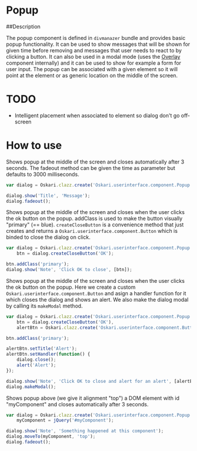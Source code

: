# Popup

##Description

The popup component is defined in `divmanazer` bundle and provides basic popup functionality. It can be used to show messages that will be shown for given time before removing and messages that user needs to react to by clicking a button. It can also be used in a modal mode (uses the [Overlay](/documentation/components/overlay) component internally) and it can be used to show for example a form for user input. The popup can be associated with a given element so it will point at the element or as generic location on the middle of the screen.

# TODO

* Intelligent placement when associated to element so dialog don't go off-screen

# How to use

Shows popup at the middle of the screen and closes automatically after 3 seconds. The fadeout method can be given the time as parameter but defaults to 3000 milliseconds.

```javascript
var dialog = Oskari.clazz.create('Oskari.userinterface.component.Popup');

dialog.show('Title', 'Message');
dialog.fadeout();
```

Shows popup at the middle of the screen and closes when the user clicks the ok button on the popup. addClass is used to make the button visually "primary" (== blue). `createCloseButton` is a convenience method that just creates and returns a `Oskari.userinterface.component.Button` which is binded to close the dialog on click.

```javascript
var dialog = Oskari.clazz.create('Oskari.userinterface.component.Popup'),
    btn = dialog.createCloseButton('OK');

btn.addClass('primary');
dialog.show('Note', 'Click OK to close', [btn]);
```

Shows popup at the middle of the screen and closes when the user clicks the ok button on the popup. Here we create a custom `Oskari.userinterface.component.Button` and asign a handler function for it which closes the dialog and shows an alert. We also make the dialog modal by calling its `makeModal` method.

```javascript
var dialog = Oskari.clazz.create('Oskari.userinterface.component.Popup'),
    btn = dialog.createCloseButton('OK'),
    alertBtn = Oskari.clazz.create('Oskari.userinterface.component.Button');

btn.addClass('primary');

alertBtn.setTitle('Alert');
alertBtn.setHandler(function() {
    dialog.close();
    alert('Alert');
});

dialog.show('Note', 'Click OK to close and alert for an alert', [alertBtn, btn]);
dialog.makeModal();
```

Shows popup above (we give it alignment "top") a DOM element with id "myComponent" and closes automatically after 3 seconds.

```javascript
var dialog = Oskari.clazz.create('Oskari.userinterface.component.Popup'),
    myComponent = jQuery('#myComponent');

dialog.show('Note', 'Something happened at this component');
dialog.moveTo(myComponent, 'top');
dialog.fadeout();
```